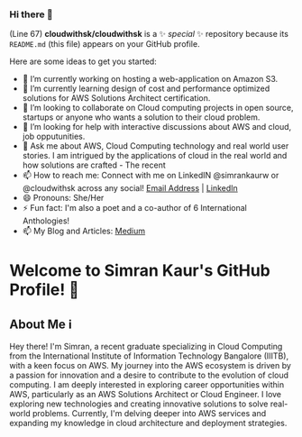  ### Hi there 👋
(Line 67)
**cloudwithsk/cloudwithsk** is a ✨ _special_ ✨ repository because its `README.md` (this file) appears on your GitHub profile.

Here are some ideas to get you started:

- 🔭 I’m currently working on hosting a web-application on Amazon S3.
- 🌱 I’m currently learning design of cost and performance optimized solutions for AWS Solutions Architect certification.
- 👯 I’m looking to collaborate on Cloud computing projects in open source, startups or anyone who wants a solution to their cloud problem.
- 🤔 I’m looking for help with interactive discussions about AWS and cloud, job opputunities.
- 💬 Ask me about AWS, Cloud Computing technology and real world user stories. I am intrigued by the applications of cloud in the real world and how solutions are crafted - The recent 
- 📫 How to reach me: Connect with me on LinkedIN @simrankaurw or @cloudwithsk across any social! [Email Address](mailto:simrankaurwalia.o1@gmail.com) | [LinkedIn](https://www.linkedin.com/in/simrankaurw/) 
- 😄 Pronouns: She/Her
- ⚡ Fun fact: I'm also a poet and a co-author of 6 International Anthologies!
- 📫 My Blog and Articles: [Medium](https://medium.com/@CloudWithSK)
 


# Welcome to Simran Kaur's GitHub Profile! 👋

## About Me ℹ️

Hey there! I'm Simran, a recent graduate specializing in Cloud Computing from the International Institute of Information Technology Bangalore (IIITB), with a keen focus on AWS. My journey into the AWS ecosystem is driven by a passion for innovation and a desire to contribute to the evolution of cloud computing. I am deeply interested in exploring career opportunities within AWS, particularly as an AWS Solutions Architect or Cloud Engineer. I love exploring new technologies and creating innovative solutions to solve real-world problems. Currently, I'm delving deeper into AWS services and expanding my knowledge in cloud architecture and deployment strategies.

<!-- 
## About Me ℹ️

- 🎓 Insert your educational background or current status.
- 💼 Mention your profession or field of work.
- 🌱 Share what you're currently learning or interested in.


## Skills & Tools 🛠️

Here are some of the tools and technologies I'm familiar with:

- ![HTML5](https://img.shields.io/badge/-HTML5-E34F26?style=flat-square&logo=html5&logoColor=white)
- ![CSS3](https://img.shields.io/badge/-CSS3-1572B6?style=flat-square&logo=css3&logoColor=white)
- ![JavaScript](https://img.shields.io/badge/-JavaScript-F7DF1E?style=flat-square&logo=javascript&logoColor=black)
- ![React](https://img.shields.io/badge/-React-61DAFB?style=flat-square&logo=react&logoColor=white)
- ![Node.js](https://img.shields.io/badge/-Node.js-339933?style=flat-square&logo=node.js&logoColor=white)
- ![Python](https://img.shields.io/badge/-Python-3776AB?style=flat-square&logo=python&logoColor=white)

## GitHub Stats 📈

![Your GitHub stats](https://github-readme-stats.vercel.app/api?username=yourusername&show_icons=true&theme=radical)

## Recent Activity 🚀

<!-- Insert recent activity here, such as commits, issues, pull requests, etc-

## Fun Facts 🎉

- Insert a fun fact or interesting tidbit about yourself here.
- Feel free to add more!

## Get in Touch 📬

- 🌐 Personal Website: [Your Website](https://www.yourwebsite.com)
- 📝 Blog: [Your Blog](https://yourblog.example.com)
- 📧 Email: [Your Email Address](mailto:youremail@example.com)
- 📱 LinkedIn: [Your LinkedIn](https://www.linkedin.com/in/yourusername/)
- 🐦 Twitter: [Your Twitter](https://twitter.com/yourusername/)
-->

<!-- Previous Version -->



